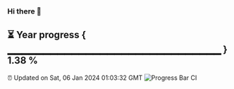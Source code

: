 ### Hi there 👋
⏳ Year progress { ▁▁▁▁▁▁▁▁▁▁▁▁▁▁▁▁▁▁▁▁▁▁▁▁▁▁▁▁▁▁ } 1.38 %
---
⏰ Updated on Sat, 06 Jan 2024 01:03:32 GMT
![Progress Bar CI](https://github.com/liununu/liununu/workflows/Progress%20Bar%20CI/badge.svg)
